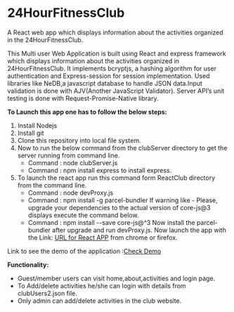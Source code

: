 # 24HourFitnessClub

A React web app which displays information about the activities organized in 
the 24HourFitnessClub.

This Multi user Web Application is built using React and express framework which
displays information about the activities organized in 24HourFitnessClub.
It implements bcryptjs, a hashing algorithm for user authentication and Express-session 
for session implementation. Used libraries like NeDB,a javascript database to handle
JSON data.Input validation is done with AJV(Another JavaScript Validator).
Server API’s unit testing  is done with Request-Promise-Native library. 

**To Launch this app one has to follow the below steps:**
1. Install Nodejs
2. Install git
3. Clone this repository into local file system.
4. Now to run the below command from the clubServer directory to get the server running from command line.
	* Command : node clubServer.js
	* Command : npm install express to install express.
5. To launch the react app run this command form ReactClub directory from the command line.
	* Command : node devProxy.js
	* Command : npm install -g parcel-bundler If warning like - Please, upgrade your dependencies to the actual version of core-js@3 displays execute the command below.
    * Command : npm install --save core-js@^3 Now install the parcel-bundler after upgrade and run devProxy.js.
Now launch the app with the Link: [URL for React APP](http://localhost:1234) from chrome or firefox.  

Link to see the demo of the application :[Check Demo](https://drive.google.com/file/d/1QL_utWG9TPirr_yRqeJiinLVNefBVNdX/view?usp=sharing)  


**Functionality:**
* Guest/member users can visit home,about,activities and login page.
* To Add/delete activities he/she can login with details from clubUsers2.json file. 
* Only admin can add/delete activities in the club website.


